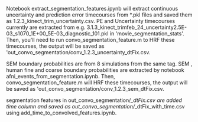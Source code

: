 Notebook extract_segmentation_features.ipynb will extract continuous uncertainty and prediction error timecourses from *.pkl files and saved them as 1.2.3_kinect_trim_uncertainty.csv. PE and Uncertainty timecourses currently are extracted from e.g. 3.1.3_kinect_trimfeb_24_uncertainty2.5E-03_s1070_1E+00_5E-03_diagnostic_101.pkl in 'movie_segmentation_stats'. Then, you'll need to run convo_segmentation_feature.m to HRF these timecourses, the output will be saved as 'out_convo_segmentation/conv_1.2.3_uncertainty_dtFix.csv. 

SEM boundary probabilities are from 8 simulations from the same tag. SEM , human fine and coarse boundary probabilities are extracted by notebook afni_events_from_segmentation.ipynb. Then, convo_segmentation_feature.m will HRF these timecourses, the output will be saved as 'out_convo_segmentation/conv_1.2.3_sem_dtFix.csv.

segmentation features in out_convo_segmentation/*_dtFix.csv are added time column and saved as out_convo_segmentation/*_dtFix_with_time.csv using add_time_to_convolved_features.ipynb.
